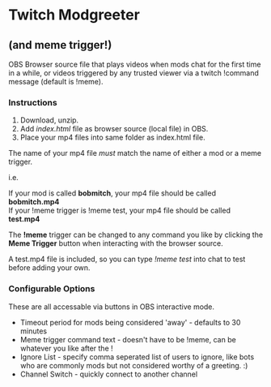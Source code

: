 # Twitch Modgreeter
## (and meme trigger!)

OBS Browser source file that plays videos when mods chat for the first time in a while, or videos triggered by any trusted viewer via a twitch !command message (default is !meme).

### Instructions

1. Download, unzip. 
2. Add *index.html* file as browser source (local file) in OBS.
3. Place your mp4 files into same folder as index.html file.

The name of your mp4 file *must* match the name of either a mod or a meme trigger.

i.e. 

If your mod is called **bobmitch**, your mp4 file should be called **bobmitch.mp4**  
If your !meme trigger is !meme test, your mp4 file should be called **test.mp4**  

The **!meme** trigger can be changed to any command you like by clicking the **Meme Trigger** button when interacting with the browser source.

A test.mp4 file is included, so you can type *!meme test* into chat to test before adding your own.

### Configurable Options

These are all accessable via buttons in OBS interactive mode.

- Timeout period for mods being considered 'away' - defaults to 30 minutes
- Meme trigger command text - doesn't have to be !meme, can be whatever you like after the !
- Ignore List - specify comma seperated list of users to ignore, like bots who are commonly mods but not considered worthy of a greeting. :)
- Channel Switch - quickly connect to another channel

